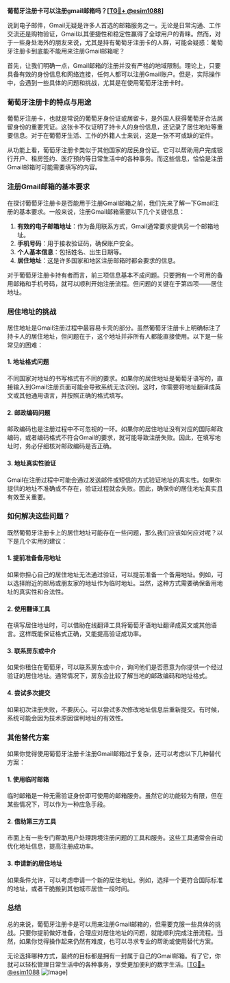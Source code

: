 **葡萄牙注册卡可以注册gmail邮箱吗？[[TG💪+ @esim1088](https://t.me/s/esim1088)]**

说到电子邮件，Gmail无疑是许多人首选的邮箱服务之一。无论是日常沟通、工作交流还是购物验证，Gmail以其便捷性和稳定性赢得了全球用户的青睐。然而，对于一些身处海外的朋友来说，尤其是持有葡萄牙注册卡的人群，可能会疑惑：葡萄牙注册卡到底能不能用来注册Gmail邮箱呢？

首先，让我们明确一点，Gmail邮箱的注册并没有严格的地域限制。理论上，只要具备有效的身份信息和网络连接，任何人都可以注册Gmail账户。但是，实际操作中，会遇到一些具体的问题和挑战，尤其是在使用葡萄牙注册卡时。

### **葡萄牙注册卡的特点与用途**

葡萄牙注册卡，也就是常说的葡萄牙身份证或居留卡，是外国人获得葡萄牙合法居留身份的重要凭证。这张卡不仅证明了持卡人的身份信息，还记录了居住地址等重要信息。对于在葡萄牙生活、工作的外籍人士来说，这是一张不可或缺的证件。

从功能上看，葡萄牙注册卡类似于其他国家的居民身份证。它可以帮助用户完成银行开户、租房签约、医疗预约等日常生活中的各种事务。而这些信息，恰恰是注册Gmail邮箱时可能需要填写的内容。

### **注册Gmail邮箱的基本要求**

在探讨葡萄牙注册卡是否能用于注册Gmail邮箱之前，我们先来了解一下Gmail注册的基本要求。一般来说，注册Gmail邮箱需要以下几个关键信息：

1. **有效的电子邮箱地址**：作为备用联系方式，Gmail通常要求提供另一个邮箱地址。
2. **手机号码**：用于接收验证码，确保账户安全。
3. **个人基本信息**：包括姓名、出生日期等。
4. **居住地址**：这是许多国家和地区注册邮箱时都会要求的信息。

对于葡萄牙注册卡持有者而言，前三项信息基本不成问题。只要拥有一个可用的备用邮箱和手机号码，就可以顺利开始注册流程。但问题的关键在于第四项——居住地址。

### **居住地址的挑战**

居住地址是Gmail注册过程中最容易卡壳的部分。虽然葡萄牙注册卡上明确标注了持卡人的居住地址，但问题在于，这个地址并非所有人都能直接使用。以下是一些常见的困难：

#### **1. 地址格式问题**
不同国家对地址的书写格式有不同的要求。如果你的居住地址是葡萄牙语写的，直接输入到Gmail注册页面可能会导致系统无法识别。这时，你需要将地址翻译成英文或其他通用语言，并按照正确的格式填写。

#### **2. 邮政编码问题**
邮政编码也是注册过程中不可忽视的一环。如果你的居住地址没有对应的国际邮政编码，或者编码格式不符合Gmail的要求，就可能导致注册失败。因此，在填写地址时，务必仔细核对邮政编码是否正确。

#### **3. 地址真实性验证**
Gmail在注册过程中可能会通过发送邮件或短信的方式验证地址的真实性。如果你提供的地址不准确或不存在，验证过程就会失败。因此，确保你的居住地址真实且有效至关重要。

### **如何解决这些问题？**

既然葡萄牙注册卡上的居住地址可能存在一些问题，那么我们应该如何应对呢？以下是几个实用的建议：

#### **1. 提前准备备用地址**
如果你担心自己的居住地址无法通过验证，可以提前准备一个备用地址。例如，可以选择附近的邮局或朋友家的地址作为临时地址。当然，这种方式需要确保备用地址的真实性和合法性。

#### **2. 使用翻译工具**
在填写居住地址时，可以借助在线翻译工具将葡萄牙语地址翻译成英文或其他语言。这样既能保证格式正确，又能提高验证成功率。

#### **3. 联系房东或中介**
如果你租住在葡萄牙，可以联系房东或中介，询问他们是否愿意为你提供一个经过验证的居住地址。通常情况下，房东会比较了解当地的邮政编码和地址格式。

#### **4. 尝试多次提交**
如果初次注册失败，不要灰心。可以尝试多次修改地址信息后重新提交。有时候，系统可能会因为技术原因误判地址的有效性。

### **其他替代方案**

如果你觉得使用葡萄牙注册卡注册Gmail邮箱过于复杂，还可以考虑以下几种替代方案：

#### **1. 使用临时邮箱**
临时邮箱是一种无需验证身份即可使用的邮箱服务。虽然它的功能较为有限，但在某些情况下，可以作为一种应急手段。

#### **2. 借助第三方工具**
市面上有一些专门帮助用户处理跨境注册问题的工具和服务。这些工具通常会自动优化地址信息，提高注册成功率。

#### **3. 申请新的居住地址**
如果条件允许，可以考虑申请一个新的居住地址。例如，选择一个更符合国际标准的地址，或者干脆搬到其他城市居住一段时间。

### **总结**

总的来说，葡萄牙注册卡是可以用来注册Gmail邮箱的，但需要克服一些具体的挑战。只要你提前做好准备，合理应对居住地址的问题，就能顺利完成注册流程。当然，如果你觉得操作起来仍然有难度，也可以寻求专业的帮助或使用替代方案。

无论选择哪种方式，最终的目标都是拥有一封属于自己的Gmail邮箱。有了它，你就可以轻松管理日常生活中的各种事务，享受更加便利的数字生活。[[TG💪+ @esim1088](https://t.me/s/esim1088) ![Image](https://i.postimg.cc/4NQfJmqS/Snipaste-2025-05-13-00-14-12.png)]
